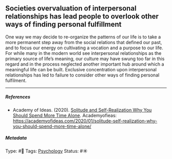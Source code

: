 ## Societies overvaluation of interpersonal relationships has lead people to overlook other ways of finding personal fulfillment

One way we may decide to re-organize the patterns of our life is to take a more permanent step away from the social relations that defined our past, and to focus our energy on cultivating a vocation and a purpose to our life. For while many in the modern world see interpersonal relationships as the primary source of life’s meaning, our culture may have swung too far in this regard and in the process neglected another important hub around which a meaningful life can be built.  Exclusive concentration upon interpersonal relationships has led to failure to consider other ways of finding personal fulfilment. 

---

##### References

* Academy of Ideas. (2020). [Solitude and Self-Realization Why You Should Spend More Time Alone](Solitude%20and%20Self-Realization%20Why%20You%20Should%20Spend%20More%20Time%20Alone.md). Academyofieas: https://academyofideas.com/2020/01/solitude-self-realization-why-you-should-spend-more-time-alone/

##### Metadata

Type: #🔴 
Tags: [Psychology](Psychology.md)
Status: #☀️ 
